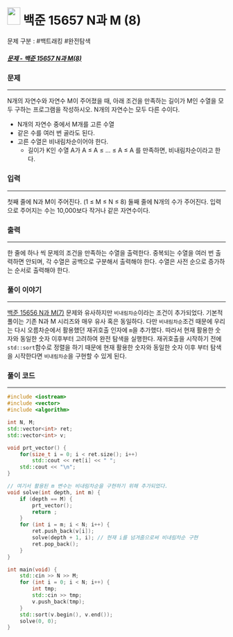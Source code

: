 
# <img src="https://d2gd6pc034wcta.cloudfront.net/tier/8.svg" width="30" height="40"> 백준 15657 N과 M (8)

문제 구분 : #백트래킹 #완전탐색 
##### [문제 - 백준 15657 N과 M(8)](https://www.acmicpc.net/problem/15657)

### 문제
<hr>

N개의 자연수와 자연수 M이 주어졌을 때, 아래 조건을 만족하는 길이가 M인 수열을 모두 구하는 프로그램을 작성하시오. N개의 자연수는 모두 다른 수이다.
 - N개의 자연수 중에서 M개를 고른 수열
- 같은 수를 여러 번 골라도 된다.
- 고른 수열은 비내림차순이어야 한다.
	- 길이가 K인 수열 A가 A ≤ A ≤ ... ≤ A ≤ A 를 만족하면, 비내림차순이라고 한다.

### 입력
<hr>

첫째 줄에 N과 M이 주어진다. (1 ≤ M ≤ N ≤ 8)
둘째 줄에 N개의 수가 주어진다. 입력으로 주어지는 수는 10,000보다 작거나 같은 자연수이다.
### 출력
<hr>

한 줄에 하나 씩 문제의 조건을 만족하는 수열을 출력한다. 중복되는 수열을 여러 번 출력하면 안되며, 각 수열은 공백으로 구분해서 출력해야 한다. 수열은 사전 순으로 증가하는 순서로 출력해야 한다.
### 풀이 이야기
<hr>

[백준 15656 N과 M(7)](./15656.md) 문제와 유사하지만 `비내림차순`이라는 조건이 추가되었다. 기본적 풀이는 기존 N과 M 시리즈와 매우 유사 혹은 동일하다. 다만 `비내림차순`조건 때문에 우리는 다시 오름차순에서 활용했던 재귀호출 인자에 `m`을 추가했다. 따라서 현재 활용한 숫자와 동일한 숫자 이후부터 고려하여 완전 탐색을 실행한다. 재귀호출을 시작하기 전에 `std::sort`함수로 정렬을 하기 때문에 현재 활용한 숫자와 동일한 숫자 이후 부터 탐색을 시작한다면 `비내림차순`을 구현할 수 있게 된다.
### 풀이 코드
<hr>

``` c++
#include <iostream>
#include <vector>
#include <algorithm>

int N, M;
std::vector<int> ret;
std::vector<int> v;

void prt_vector() {
	for(size_t i = 0; i < ret.size(); i++)
		std::cout << ret[i] << " ";
	std::cout << "\n";
}

// 여기서 활용된 m 변수는 비내림차순을 구현하기 위해 추가되었다.
void solve(int depth, int m) {
	if (depth == M) {
		prt_vector();
		return ;
	}
	for (int i = m; i < N; i++) {
		ret.push_back(v[i]);
		solve(depth + 1, i); // 현재 i를 넘겨줌으로써 비내림차순 구현
		ret.pop_back();
	}
}

int main(void) {
	std::cin >> N >> M;
	for (int i = 0; i < N; i++) {
		int tmp;
		std::cin >> tmp;
		v.push_back(tmp);
	}
	std::sort(v.begin(), v.end());
	solve(0, 0);
}
```


